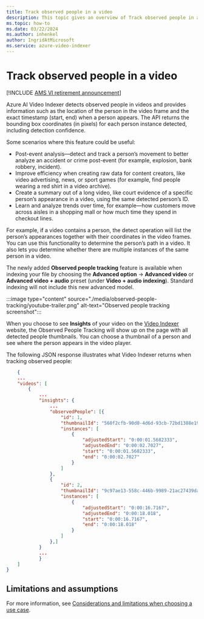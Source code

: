 ```yaml
---
title: Track observed people in a video
description: This topic gives an overview of Track observed people in a video concept.
ms.topic: how-to
ms.date: 03/22/2024
ms.author: inhenkel
author: IngridAtMicrosoft
ms.service: azure-video-indexer
---
```


# Track observed people in a video

[!INCLUDE [AMS VI retirement announcement](./includes/important-ams-retirement-abbreviated.md)]

Azure AI Video Indexer detects observed people in videos and provides information such as the location of the person in the video frame and the exact timestamp (start, end) when a person appears. The API returns the bounding box coordinates (in pixels) for each person instance detected, including detection confidence.  
 
Some scenarios where this feature could be useful:

* Post-event analysis—detect and track a person’s movement to better analyze an accident or crime post-event (for example, explosion, bank robbery, incident).  
* Improve efficiency when creating raw data for content creators, like video advertising, news, or sport games (for example, find people wearing a red shirt in a video archive).
* Create a summary out of a long video, like court evidence of a specific person’s appearance in a video, using the same detected person’s ID.
* Learn and analyze trends over time, for example—how customers move across aisles in a shopping mall or how much time they spend in checkout lines.

For example, if a video contains a person, the detect operation will list the person’s appearances together with their coordinates in the video frames. You can use this functionality to determine the person’s path in a video. It also lets you determine whether there are multiple instances of the same person in a video.

The newly added **Observed people tracking** feature is available when indexing your file by choosing the **Advanced option** -> **Advanced video** or **Advanced video + audio** preset (under **Video + audio indexing**). Standard indexing will not include this new advanced model. 

:::image type="content" source="./media/observed-people-tracking/youtube-trailer.png" alt-text="Observed people tracking screenshot":::  
 
When you choose to see **Insights** of your video on the [Video Indexer](https://www.videoindexer.ai/account/login) website, the Observed People Tracking will show up on the page with all detected people thumbnails. You can choose a thumbnail of a person and see where the person appears in the video player. 

The following JSON response illustrates what Video Indexer returns when tracking observed people: 

```json
    {
    ...
    "videos": [
        {
            ...
            "insights": {
                ...
                "observedPeople": [{
                    "id": 1,
                    "thumbnailId": "560f2cfb-90d0-4d6d-93cb-72bd1388e19d",
                    "instances": [
                        {
                            "adjustedStart": "0:00:01.5682333",
                            "adjustedEnd": "0:00:02.7027",
                            "start": "0:00:01.5682333",
                            "end": "0:00:02.7027"
                        }
                    ]
                },
                {
                    "id": 2,
                    "thumbnailId": "9c97ae13-558c-446b-9989-21ac27439da0",
                    "instances": [
                        {
                            "adjustedStart": "0:00:16.7167",
                            "adjustedEnd": "0:00:18.018",
                            "start": "0:00:16.7167",
                            "end": "0:00:18.018"
                        }
                    ]
                },]
            }
            ...
            }
    ]
}
```

## Limitations and assumptions 

For more information, see [Considerations and limitations when choosing a use case](observed-matched-people.md#considerations-and-limitations-when-choosing-a-use-case).
